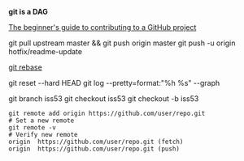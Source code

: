 **git is a DAG**


[The beginner's guide to contributing to a GitHub project](https://akrabat.com/the-beginners-guide-to-contributing-to-a-github-project/#summary)

git pull upstream master && git push origin master
git push -u origin hotfix/readme-update

[git rebase](https://www.atlassian.com/git/tutorials/rewriting-history/git-rebase)

git reset --hard HEAD
git log --pretty=format:"%h %s" --graph

git branch iss53
git checkout iss53
git checkout -b iss53

```shell
git remote add origin https://github.com/user/repo.git
# Set a new remote
git remote -v
# Verify new remote
origin  https://github.com/user/repo.git (fetch)
origin  https://github.com/user/repo.git (push)
```
